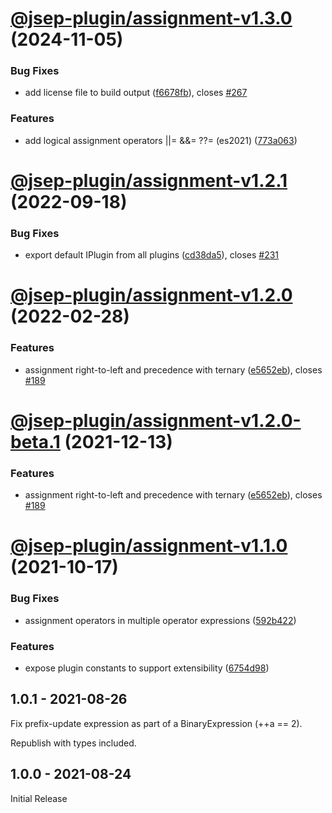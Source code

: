 # [@jsep-plugin/assignment-v1.3.0](https://github.com/EricSmekens/jsep/compare/@jsep-plugin/assignment-v1.2.1...@jsep-plugin/assignment-v1.3.0) (2024-11-05)


### Bug Fixes

* add license file to build output ([f6678fb](https://github.com/EricSmekens/jsep/commit/f6678fb0869188e9c9575fed231864f75e99af74)), closes [#267](https://github.com/EricSmekens/jsep/issues/267)


### Features

* add logical assignment operators ||= &&= ??= (es2021) ([773a063](https://github.com/EricSmekens/jsep/commit/773a0631785648862baceb76ba5c5574237fe999))

# [@jsep-plugin/assignment-v1.2.1](https://github.com/EricSmekens/jsep/compare/@jsep-plugin/assignment-v1.2.0...@jsep-plugin/assignment-v1.2.1) (2022-09-18)


### Bug Fixes

* export default IPlugin from all plugins ([cd38da5](https://github.com/EricSmekens/jsep/commit/cd38da58e0a32d8cc05fe1e4ac3791459ee90986)), closes [#231](https://github.com/EricSmekens/jsep/issues/231)

# [@jsep-plugin/assignment-v1.2.0](https://github.com/EricSmekens/jsep/compare/@jsep-plugin/assignment-v1.1.0...@jsep-plugin/assignment-v1.2.0) (2022-02-28)


### Features

* assignment right-to-left and precedence with ternary ([e5652eb](https://github.com/EricSmekens/jsep/commit/e5652ebfff9c7d9b730bb0f21a1f4f22b1e3787d)), closes [#189](https://github.com/EricSmekens/jsep/issues/189)

# [@jsep-plugin/assignment-v1.2.0-beta.1](https://github.com/EricSmekens/jsep/compare/@jsep-plugin/assignment-v1.1.0...@jsep-plugin/assignment-v1.2.0-beta.1) (2021-12-13)


### Features

* assignment right-to-left and precedence with ternary ([e5652eb](https://github.com/EricSmekens/jsep/commit/e5652ebfff9c7d9b730bb0f21a1f4f22b1e3787d)), closes [#189](https://github.com/EricSmekens/jsep/issues/189)

# [@jsep-plugin/assignment-v1.1.0](https://github.com/EricSmekens/jsep/compare/@jsep-plugin/assignment-v1.0.1...@jsep-plugin/assignment-v1.1.0) (2021-10-17)


### Bug Fixes

* assignment operators in multiple operator expressions ([592b422](https://github.com/EricSmekens/jsep/commit/592b4224c03d2fa8dde6626d0f89dc30edabf1f1))


### Features

* expose plugin constants to support extensibility ([6754d98](https://github.com/EricSmekens/jsep/commit/6754d98539bab4968080681b28ee1518bf2d5e3f))

## 1.0.1 - 2021-08-26
Fix prefix-update expression as part of a BinaryExpression (++a == 2).

Republish with types included.

## 1.0.0 - 2021-08-24
Initial Release
